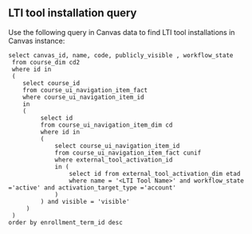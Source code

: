 ## LTI tool installation query

Use the following query in Canvas data to find LTI tool installations in Canvas instance:

```
select canvas_id, name, code, publicly_visible , workflow_state 
 from course_dim cd2 
 where id in
 (
 	select course_id
 	from course_ui_navigation_item_fact 
 	where course_ui_navigation_item_id 
 	in
 	(
		 select id
		 from course_ui_navigation_item_dim cd 
		 where id in 
		 (
			 select course_ui_navigation_item_id 
			 from course_ui_navigation_item_fact cunif 
			 where external_tool_activation_id 
			 in (
				 select id from external_tool_activation_dim etad 
				 where name = '<LTI Tool Name>' and workflow_state ='active' and activation_target_type ='account'
			 )
		 ) and visible = 'visible'
	 )
 )
order by enrollment_term_id desc
```
